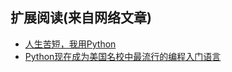## 扩展阅读(来自网络文章)
   * [人生苦短，我用Python](reading/01.md)
   * [Python现在成为美国名校中最流行的编程入门语言](reading/Python现在成为美国名校中最流行的编程入门语言.md)
